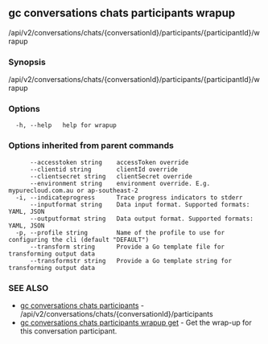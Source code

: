 ## gc conversations chats participants wrapup

/api/v2/conversations/chats/{conversationId}/participants/{participantId}/wrapup

### Synopsis

/api/v2/conversations/chats/{conversationId}/participants/{participantId}/wrapup

### Options

```
  -h, --help   help for wrapup
```

### Options inherited from parent commands

```
      --accesstoken string    accessToken override
      --clientid string       clientId override
      --clientsecret string   clientSecret override
      --environment string    environment override. E.g. mypurecloud.com.au or ap-southeast-2
  -i, --indicateprogress      Trace progress indicators to stderr
      --inputformat string    Data input format. Supported formats: YAML, JSON
      --outputformat string   Data output format. Supported formats: YAML, JSON
  -p, --profile string        Name of the profile to use for configuring the cli (default "DEFAULT")
      --transform string      Provide a Go template file for transforming output data
      --transformstr string   Provide a Go template string for transforming output data
```

### SEE ALSO

* [gc conversations chats participants](gc_conversations_chats_participants.html)	 - /api/v2/conversations/chats/{conversationId}/participants
* [gc conversations chats participants wrapup get](gc_conversations_chats_participants_wrapup_get.html)	 - Get the wrap-up for this conversation participant. 


